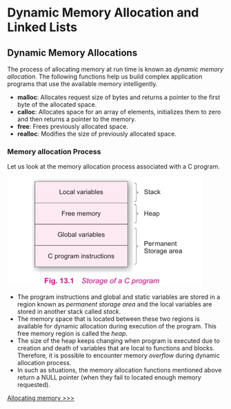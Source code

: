 # Dynamic Memory Allocation and Linked Lists

## Dynamic Memory Allocations

The process of allocating memory at run time is known as *dynamic memory allocation*. The following functions help us build complex application programs that use the available memory intelligently.


- **malloc**: Allocates request size of bytes and returns a pointer to the first byte of the allocated space.
- **calloc**: Allocates space for an array of elements, initializes them to zero and then returns a pointer to the memory.
- **free**: Frees previously allocated space.
- **realloc**: Modifies the size of previously allocated space.


### Memory allocation Process

Let us look at the memory allocation process associated with a C program.

![memory allocation 1](asset/memory-allocation-1.png)

- The program instructions and global and static variables are stored in a region known as *permanent storage area* and the local variables are stored in another stack called *stack*. 
- The memory space that is located between these two regions is available for dynamic allocation during execution of the program. This free memory region is called the *heap*. 
- The size of the heap keeps changing when program is executed due to creation and death of variables that are local to functions and blocks. Therefore, it is possible to encounter memory *overflow* during dynamic allocation process. 
- In such as situations, the memory allocation functions mentioned above return a NULL pointer (when they fail to located enough memory requested).

[Allocating memory >>>](101-allocating-memory-malloc.md)